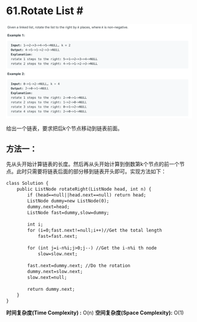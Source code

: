 # 61.Rotate List \#

![](.gitbook/assets/image%20%2833%29.png)

给出一个链表，要求把后k个节点移动到链表前面。

## 方法一：

先从头开始计算链表的长度。然后再从头开始计算到倒数第k个节点的前一个节点。此时只需要将链表后面的部分移到链表开头即可。实现方法如下：

```text
class Solution {
    public ListNode rotateRight(ListNode head, int n) {
        if (head==null||head.next==null) return head;
        ListNode dummy=new ListNode(0);
        dummy.next=head;
        ListNode fast=dummy,slow=dummy;

        int i;
        for (i=0;fast.next!=null;i++)//Get the total length 
            fast=fast.next;

        for (int j=i-n%i;j>0;j--) //Get the i-n%i th node
            slow=slow.next;

        fast.next=dummy.next; //Do the rotation
        dummy.next=slow.next;
        slow.next=null;

        return dummy.next;
    }
}
```

**时间复杂度\(Time Complexity\) :** O\(n\)          **空间复杂度\(Space Complexity\):** O\(1\)

